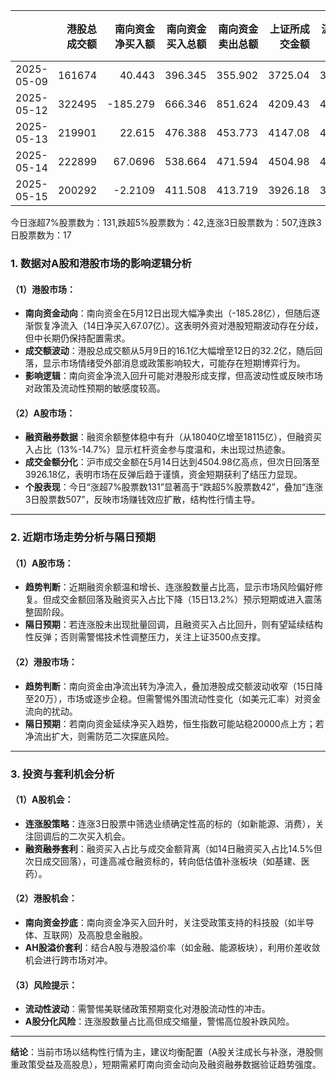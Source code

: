|            |   港股总成交额 |   南向资金净买入额 |   南向资金买入总额 |   南向资金卖出总额 |   上证所成交金额 |   沪交所成交金额 |   融资融券余额 |   融资买入额 |   融券卖出额 |   融券余额 |   融资余额 |   A股总成交额 |   融资买入占比 |
|:-----------|---------------:|-------------------:|-------------------:|-------------------:|-----------------:|-----------------:|---------------:|-------------:|-------------:|-----------:|-----------:|--------------:|---------------:|
| 2025-05-09 |         161674 |            40.443  |            396.345 |            355.902 |          3725.04 |          3914.83 |        18040.1 |      1019.14 |         5.01 |     115.7  |    17924.4 |       7639.87 |       0.133398 |
| 2025-05-12 |         322495 |          -185.279  |            666.346 |            851.624 |          4209.43 |          4187.17 |        18087.5 |      1238.56 |         5.3  |     116.97 |    17970.5 |       8396.6  |       0.147507 |
| 2025-05-13 |         219901 |            22.615  |            476.388 |            453.773 |          4147.08 |          4167.99 |        18102   |      1174.84 |         5.46 |     118.28 |    17983.8 |       8315.07 |       0.14129  |
| 2025-05-14 |         222899 |            67.0696 |            538.664 |            471.594 |          4504.98 |          4125.24 |        18115.2 |      1253.46 |         6.03 |     119.8  |    17995.4 |       8630.22 |       0.145241 |
| 2025-05-15 |         200292 |            -2.2109 |            411.508 |            413.719 |          3926.18 |          3754.52 |        18085   |      1014.78 |         4.73 |     117.68 |    17967.3 |       7680.7  |       0.132121 |

今日涨超7%股票数为：131,跌超5%股票数为：42,连涨3日股票数为：507,连跌3日股票数为：17



### 1. 数据对A股和港股市场的影响逻辑分析

#### （1）港股市场：
- **南向资金动向**：南向资金在5月12日出现大幅净卖出（-185.28亿），但随后逐渐恢复净流入（14日净买入67.07亿）。这表明外资对港股短期波动存在分歧，但中长期仍保持配置需求。  
- **成交额波动**：港股总成交额从5月9日的16.1亿大幅增至12日的32.2亿，随后回落，显示市场情绪受外部消息或政策影响较大，可能存在短期博弈行为。  
- **影响逻辑**：南向资金净流入回升可能对港股形成支撑，但高波动性或反映市场对政策及流动性预期的敏感度较高。

#### （2）A股市场：
- **融资融券数据**：融资余额整体稳中有升（从18040亿增至18115亿），但融资买入占比（13%-14.7%）显示杠杆资金参与度温和，未出现过热迹象。  
- **成交金额分化**：沪市成交金额在5月14日达到4504.98亿高点，但次日回落至3926.18亿，表明市场在反弹后趋于谨慎，资金短期获利了结压力显现。  
- **个股表现**：今日“涨超7%股票数131”显著高于“跌超5%股票数42”，叠加“连涨3日股票数507”，反映市场赚钱效应扩散，结构性行情主导。

---

### 2. 近期市场走势分析与隔日预期

#### （1）A股市场：
- **趋势判断**：近期融资余额温和增长、连涨股数量占比高，显示市场风险偏好修复。但成交金额回落及融资买入占比下降（15日13.2%）预示短期或进入震荡整固阶段。  
- **隔日预期**：若连涨股未出现批量回调，且融资买入占比回升，则有望延续结构性反弹；否则需警惕技术性调整压力，关注上证3500点支撑。  

#### （2）港股市场：
- **趋势判断**：南向资金由净流出转为净流入，叠加港股成交额波动收窄（15日降至20万），市场或逐步企稳。但需警惕外围流动性变化（如美元汇率）对资金流向的扰动。  
- **隔日预期**：若南向资金延续净买入趋势，恒生指数可能站稳20000点上方；若净流出扩大，则需防范二次探底风险。

---

### 3. 投资与套利机会分析

#### （1）A股机会：
- **连涨股策略**：连涨3日股票中筛选业绩确定性高的标的（如新能源、消费），关注回调后的二次买入机会。  
- **融资融券套利**：融资买入占比与成交金额背离（如14日融资买入占比14.5%但次日成交回落），可逢高减仓融资标的，转向低估值补涨板块（如基建、医药）。  

#### （2）港股机会：
- **南向资金抄底**：南向资金净买入回升时，关注受政策支持的科技股（如半导体、互联网）及高股息金融股。  
- **AH股溢价套利**：结合A股与港股溢价率（如金融、能源板块），利用价差收敛机会进行跨市场对冲。  

#### （3）风险提示：
- **流动性波动**：需警惕美联储政策预期变化对港股流动性的冲击。  
- **A股分化风险**：连涨股数量占比高但成交缩量，警惕高位股补跌风险。  

---

**结论**：当前市场以结构性行情为主，建议均衡配置（A股关注成长与补涨，港股侧重政策受益及高股息），短期需紧盯南向资金动向及融资融券数据验证趋势强度。